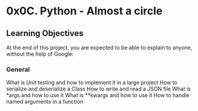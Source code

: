 # 0x0C. Python - Almost a circle

## Learning Objectives
At the end of this project, you are expected to be able to explain to anyone, without the help of Google:

### General
What is Unit testing and how to implement it in a large project
How to serialize and deserialize a Class
How to write and read a JSON file
What is *args and how to use it
What is **kwargs and how to use it
How to handle named arguments in a function